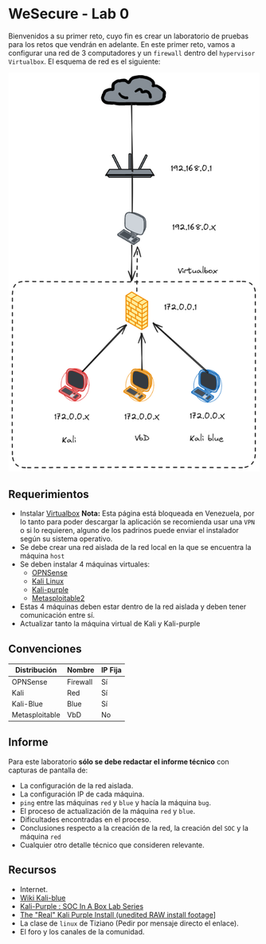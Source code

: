 # WeSecure - Lab 0

Bienvenidos a su primer reto, cuyo fin es crear un laboratorio de pruebas para los retos que vendrán en adelante. En este primer reto, vamos a configurar una red de 3 computadores y un `firewall` dentro del `hypervisor Virtualbox`. El esquema de red es el siguiente:

<img src="./imagenes/diagramared.png"/>

## Requerimientos

- Instalar [Virtualbox](https://www.virtualbox.org/) **Nota:** Esta página está bloqueada en Venezuela, por lo tanto para poder descargar la aplicación se recomienda usar una `VPN` o si lo requieren, alguno de los padrinos puede enviar el instalador según su sistema operativo.
- Se debe crear una red aislada de la red local en la que se encuentra la máquina `host`
- Se deben instalar 4 máquinas virtuales: 
	- [OPNSense](https://opnsense.org/)
	- [Kali Linux](https://www.kali.org/get-kali/)
	- [Kali-purple](https://www.kali.org/get-kali/)
	- [Metasploitable2](https://sourceforge.net/projects/metasploitable/files/Metasploitable2/)
- Estas 4 máquinas deben estar dentro de la red aislada y deben tener comunicación entre sí.
- Actualizar tanto la máquina virtual de Kali y Kali-purple

## Convenciones

| Distribución   | Nombre   | IP Fija |
| -------------- | -------- | ------- |
| OPNSense       | Firewall | Sí      |
| Kali           | Red      | Sí      |
| Kali-Blue      | Blue     | Sí      |
| Metasploitable | VbD      | No      |
## Informe

Para este laboratorio **sólo se debe redactar el informe técnico** con capturas de pantalla de: 
- La configuración de la red aislada.
- La configuración IP de cada máquina.
- `ping` entre las máquinas `red` y `blue` y hacía la máquina `bug`.
- El proceso de actualización de la máquina `red` y `blue`.
- Dificultades encontradas en el proceso.
- Conclusiones respecto a la creación de la red, la creación del `SOC` y la máquina `red`
- Cualquier otro detalle técnico que consideren relevante.

## Recursos

- Internet.
- [Wiki Kali-blue](https://gitlab.com/kalilinux/kali-purple/documentation/-/wikis/home)
- [Kali-Purple : SOC In A Box Lab Series](https://www.youtube.com/watch?v=-tMY9GVvvsM&list=PLyJqGMYm0vnOxMapUGkt9DfU4aTTU2vqU)
- [The "Real" Kali Purple Install (unedited RAW install footage](https://www.youtube.com/playlist?list=PLrESACtaWMXCveZmAJXoyEZSL26r_bSJR)]
- La clase de `linux` de Tiziano (Pedir por mensaje directo el enlace).
- El foro y los canales de la comunidad.